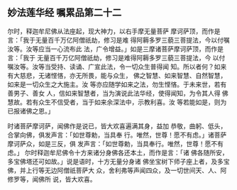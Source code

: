 ## 妙法莲华经 嘱累品第二十二

尔时，释迦牟尼佛从法座起，现大神力，以右手摩无量菩萨
摩诃萨顶，而作是言：「我于无量百千万亿阿僧祇劫，修习是难
得阿耨多罗三藐三菩提法，今以付嘱汝等。汝等应当一心流布此
法，广令增益。」如是三摩诸菩萨摩诃萨顶，而作是言：「我于
无量百千万亿阿僧祇劫，修习是难得阿耨多罗三藐三菩提法，今
以付嘱汝等。汝等当受持、读诵、广宣此法，令一切众生普得闻
知。所以者何？如来有大慈悲，无诸悭悋，亦无所畏，能与众生，
佛之智慧、如来智慧、自然智慧，如来是一切众生之大施主。汝
等亦应随学如来之法，勿生悭悋。于未来世，若有善男子、善女
人，信如来智慧者，当为演说此法华经，使得闻知，为令其人得
佛慧故。若有众生不信受者，当于如来余深法中，示教利喜。汝
等若能如是，则为已报诸佛之恩。」

时诸菩萨摩诃萨，闻佛作是说已，皆大欢喜遍满其身，益加
恭敬，曲躬、低头，合掌向佛，俱发声言：「如世尊勅，当具奉
行。唯然，世尊！愿不有虑。」诸菩萨摩诃萨众，如是三反，俱
发声言：「如世尊勅，当具奉行。唯然，世尊！愿不有虑。」
尔时释迦牟尼佛令十方来诸分身佛各还本土，而作是言：「诸
佛各随所安，多宝佛塔还可如故。」说是语时，十方无量分身诸
佛坐宝树下师子座上者，及多宝佛，并上行等无边阿僧祇菩萨大
众，舍利弗等声闻四众，及一切世间天、人、阿修罗等，闻佛所
说，皆大欢喜。


